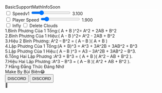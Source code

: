 <!DOCTYPE html>
<html>
<head>
 <meta charset="UTF-8">
 <meta name="viewport" content="width=device-width,initial-scale=1">
 <title>Bùi_Biên</title>
 <style>

*{
vertical-align: middle;
align-items: center;
justify-content: center;
color: rgba(255,255,255);
-webkit-appearance: none;
-webkit-user-select: none;
font-family: Arial, sans-serif;
font-size: 12px;
}

#ESPcanvas{
pointer-events: none;
z-index: -1;
background-color: rgba(0,255,0,0);
height: 100%;
width: 100%;
position: fixed;
top: 0px;
left: 0px;
}

#Mainmenu{
background-color: rgba(0 191 255);
height: 300px;
width: 450px;
position: fixed;
top: 20px;
left: calc(100% - 450px - 30px);
border-radius: 15px;
border: 1px solid white;
overflow: hidden;
}

#TitleBar{
text-align: center;
font-family: Menlo, monospace;
background-color: rgba(0 191 255);
color: rgba(0 0 0);
}
#TabBar{
margin-top: 3px;
display: flex;
border-bottom: 1px solid rgba(255,255,255);
}


.TabButton{
width: 20%;
background-color: rgba(200,200,200,0.6);
color: rgba(0,0,0);
border-radius: 7px 7px 0px 0px;
text-align: center;
}

.Tab{
display: none;
}

.Scroll{
white-space: nowrap;
height: calc(100% - 47px);
width: 100%;
overflow-x: hidden;
overflow-y: scroll;
}

input[type=button]{
color: rgba(255,255,255);
margin: 2.5px 2.5px;
border-radius: 5px;
border: 1px solid rgba(255,255,255,0.7);
width: 80px;
height: 20px;
background-color: rgba(200,200,200,0.4);
}

label input {
position: absolute;
opacity: 0;
}

label {
position: relative;
padding: 3px 0px 0px 25px;
line-height: 25px;
}

.checkmark {
position: absolute;
top: 0;
left: 0;
height: 20px;
width: 20px;
background-color: rgba(200,200,200,0.4);
border: 1px solid rgba(255,255,255,0.7);
}

label input:checked ~ .checkmark:after {
content: "";
position: absolute;
display: block;
left: 6px;
top: 1px;
width: 7px;
height: 12px;
border: solid rgba(255,255,255,0.7);
border-width: 0px 2px 2px 0px;
transform: rotate(45deg);
}

input[type=range] {
-webkit-appearance: none;
height: 20px;
width: 150px;
border-radius: 2px;
background: rgba(200,200,200,0.4);
border: 1px solid rgba(255,255,255,0.7);
}

input[type=range]::-webkit-slider-thumb {
height: 20px;
border: 0px;
border-radius: 2px;
-webkit-appearance: none;
height: 20px;
width: 15px;
background: rgba(255,255,255,0.7);
}

 </style>
</head>
<body>

<canvas id="ESPcanvas"></canvas>

<div id="Mainmenu">
 <div id="TitleBar"><span id="Title"></span></div>
<div id="TabBar">
<span class="TabButton" onclick="changeTab('1')">Basic</span>
<span class="TabButton" onclick="changeTab('2')">Support</span>
<span class="TabButton" onclick="changeTab('3')">Math</span>
<span class="TabButton" onclick="changeTab('4')">Info</span>
<span class="TabButton" onclick="changeTab('5')">Soon</span>
</div>

<div class="Tab" id=Tab_1><div class="Scroll">

<label>
<input type="checkbox" onclick="GlobalSpeed(this)">
<span class="checkmark"></span>
<span>Speedv1</span>
</label>
<input type="range" class="Slider" min="1" max="10" step="0.100" value="3.100"/>
<span class="SliderValue">3.100</span>
<br>
<label>
<input type="checkbox" onclick="WalkSpeed(this)">
<span class="checkmark"></span>
<span>Player Speed</span>
</label>
<input type="range" class="Slider" min="1" max="10" step="0.100" value="1.900"/>
<span class="SliderValue">1.900</span>
</div></div>

<div class="Tab" id=Tab_2><span><label>
<input type="checkbox" onclick="InfFly(this)">
<span class="checkmark"></span>
<span>Infly</span>
</label>
<label>
<input type="checkbox" onclick="HiddenClouds(this)">
<span class="checkmark"></span>
<span>Delete Clouds</span>
</label></span></div>
<div class="Tab" id=Tab_3><span>1.Bình Phương Của 1 Tổng:( A + B )^2= A^2 + 2AB + B^2
<br>
2.Bình Phương Của 1 Hiệu:( A - B )^2= A^2 - 2AB + B^2
<br>
3.Hiệu 2 Bình Phương: A^2 – B^2 = ( A – B )( A + B )
<br>
4.Lập Phương Của 1 Tổng:(A + B)^3 = A^3 + 3A^2B + 3AB^2 + B^3
<br>
5.Lập Phương Của 1 Hiệu:( A – B )^3 = A3 – 3A^2B + 3AB^2 – B^3.
<br>
6.Tổng Hai Lập Phương :A^3 + B^3 = ( A + B )( A^2 – AB + B^2 ).
<br>
7.Hiệu Hai Lập Phương :A^3 – B^3 = ( A – B )( A^2 + AB + B^2 ).
<br>
 7 Hằng Đẳng Thức Đáng Nhớ
<br>
Make By Bùi Biên😂
</span></div>
<div class="Tab" id=Tab_4><span>  <input type="button" value="DISCORD"style=height:28px  onclick="jr()"> 
                                  <input type="button" value="DISCORD"style=height:28px  onclick="jr1()"></div>
<div class="Tab" id=Tab_5><span>🥺</span></div>

</div>

<script>

//
var sWidth = 0
var sHeight = 0

var TitleBar = document.querySelector("#TitleBar");
var Mainmenu = document.querySelector("#Mainmenu");
var MainmenuRect = Mainmenu.getBoundingClientRect();
var TouchMoveOffset = {};
var TouchMovePos = {};
var Slider = document.getElementsByClassName("Slider");
var SliderValue = document.getElementsByClassName("SliderValue");


</script>

<script>

//
let layout = function(){
 setWindowDrag(0, 0, 0, 0);
 if(window.lastorientation==window.orientation) return;
 window.lastorientation=window.orientation;
 if (Math.abs(window.orientation) == 90) {
  sWidth = window.screen.height;
  sHeight = window.screen.width;
  setWindowRect(0,0,sWidth,sHeight);
 } else {
  sWidth = window.screen.width;
  sHeight = window.screen.height;
  setWindowRect(0,0,sWidth,sHeight);
 }
}

layout();
window.addEventListener("orientationchange", layout, false);

//
setButtonAction(function () {
 if (Mainmenu.style.display == 'none') {
  Mainmenu.style.display = 'block';
  setWindowTouch(true);
 } else {
  Mainmenu.style.display = 'none';
  setWindowTouch(false);
 }
});

</script>

<script>

//

TitleBar.addEventListener("touchstart", Touchstart, false);
TitleBar.addEventListener("touchmove", Movestart, false);

function Touchstart(e) {
 TouchMoveOffset = {
  X: e.pageX - Mainmenu.offsetLeft,
  Y: e.pageY - Mainmenu.offsetTop
 }
}

function Movestart(e) {
 TouchMovePos = {
  X: e.pageY - TouchMoveOffset.Y,
  Y: e.pageX - TouchMoveOffset.X
 }
 if (TouchMovePos.X < 0) TouchMovePos.X = 0;
 if (TouchMovePos.Y < 0) TouchMovePos.Y = 0;
 if (TouchMovePos.X > sHeight - Mainmenu.clientHeight) TouchMovePos.X = sHeight - Mainmenu.clientHeight;
 if (TouchMovePos.Y > sWidth - Mainmenu.clientWidth) TouchMovePos.Y = sWidth - Mainmenu.clientWidth;
 Mainmenu.style.top = TouchMovePos.X + "px";
 Mainmenu.style.left = TouchMovePos.Y + "px";
}

</script>

<script>

//
window.onload = loadFinished;
function loadFinished(){
//setButtonImage("");
TitleBar.innerText = SetTitleInfo()
}

function SetTitleInfo(){
 var AllModules = h5gg.getRangesList();
 var AppModuleName = AllModules[0].name;
 var AppName = AppModuleName.substr(AppModuleName.lastIndexOf("/") + 1)
 var Time = new Date();
 Time = {
  year: Time.getFullYear(),
  month: ('0' + (Time.getMonth() + 1)).slice(-2),
  date: ('0' + Time.getDate()).slice(-2),
 };
 return AppName+" Ngày "+Time.date+" Tháng "+Time.month+" Năm "+Time.year;
}

</script>

<script>

//
TabButton = document.getElementsByClassName("TabButton");
function changeTab(e){
  var elements = document.getElementsByClassName('Tab');
  for (var i = 0; i < elements.length; i++) {
    elements[i].style.display = "none";
  }
 document.querySelector("#Tab_"+e).style.display = "inline";
}

//
for (let i = 0; i < TabButton.length; i++) {
  TabButton[i].addEventListener("click", function () {
   for (let i = 0; i < TabButton.length; i++) {
    TabButton[i].style.backgroundColor = "rgba(200,200,200,0.6)";
   }
   TabButton[i].style.backgroundColor = "rgba(200,200,200,0.6)";
  }, false);
}

changeTab("1");
TabButton[0].style.backgroundColor = "rgba(255,255,255,0.7)";

</script>

<script>

//レンジスライダー関連
for (let i = 0; i < Slider.length; i++) {
 Slider[i].addEventListener("input", function () {
  SliderValue[i].innerText = Number(Slider[i].value).toFixed(3);
 }, false);
}

</script>



<script>

var BaseAddr = Number(h5gg.getRangesList(0)[0].start);
var Addr = {
 GlobalSpeed: readLong(BaseAddr + 0x1666380) + 0x1d0,
 WalkSpeed: BaseAddr + 0x16A1910,
 InfFly: BaseAddr + 0x166516C,
 HiddenClouds: BaseAddr + 0x1665168
};

//0x16A1E50 羽上昇
//0x1666380 -> 0x1d0 全体加速

function GlobalSpeed(e){
 if(e.checked){
  ChangeGlobalSpeed = setInterval(function (){
   h5gg.setValue(Addr.GlobalSpeed,Number(Slider[0].value), 'F32');
  }, 1000/60);
 }else{
 clearInterval(ChangeGlobalSpeed);
 h5gg.setValue(Addr.GlobalSpeed,"1", 'F32');
 }
}

function WalkSpeed(e){
 if(e.checked){
  ChangeWalkSpeed = setInterval(function (){
   h5gg.setValue(Addr.WalkSpeed,Number(Slider[1].value) * 3.5, 'F32');
  }, 1000/60);
 }else{
 clearInterval(ChangeWalkSpeed);
 h5gg.setValue(Addr.WalkSpeed,"3.5", 'F32');
 }
}

function InfFly(e){
 if(e.checked){
 h5gg.setValue(Addr.InfFly,"2.6", 'F32');
 }else{
 h5gg.setValue(Addr.InfFly,"2.5", 'F32');
 }
}

function HiddenClouds(e){
 if(e.checked){
 h5gg.setValue(Addr.HiddenClouds,"0", 'I8');
 }else{
 h5gg.setValue(Addr.HiddenClouds,"1", 'I8');
 }
}

function readLong(addr) {
 return Number(h5gg.getValue(addr, "I64"));
}
  function jr1(){
alert('cvv')
  }
   function jr(){
alert('cvvvvv')
  }
</script>


</body>
</html>
